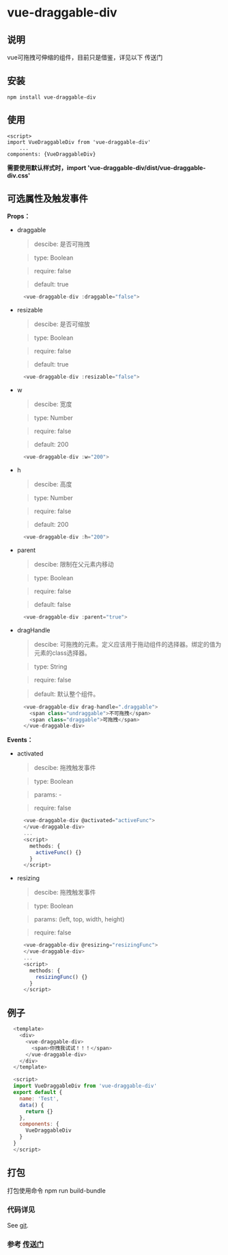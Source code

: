 <!--
 * @Author: your name
 * @Date: 2020-07-03 09:06:01
 * @LastEditTime: 2020-07-07 08:47:51
 * @LastEditors: Please set LastEditors
 * @Description: In User Settings Edit
 * @FilePath: \vue-draggable\README.md
-->
# vue-draggable-div

## 说明
vue可拖拽可伸缩的组件，目前只是借鉴，详见以下  传送门

## 安装
```
npm install vue-draggable-div
```

## 使用
```
<script>
import VueDraggableDiv from 'vue-draggable-div'
    ...
components: {VueDraggableDiv}
```

**需要使用默认样式时，import 'vue-draggable-div/dist/vue-draggable-div.css'**


## 可选属性及触发事件

**Props：**
+ draggable

  > descibe: 是否可拖拽

  > type: Boolean

  > require: false

  > default: true

  ```js
    <vue-draggable-div :draggable="false">
  ```

+ resizable

  > descibe: 是否可缩放

  > type: Boolean

  > require: false

  > default: true

  ```js
    <vue-draggable-div :resizable="false">
  ```

+ w

  > descibe: 宽度

  > type: Number

  > require: false

  > default: 200

  ```js
    <vue-draggable-div :w="200">
  ```

+ h

  > descibe: 高度

  > type: Number

  > require: false

  > default: 200

  ```js
    <vue-draggable-div :h="200">
  ```

+ parent

  > descibe: 限制在父元素内移动

  > type: Boolean

  > require: false

  > default: false

  ```js
    <vue-draggable-div :parent="true">
  ```

+ dragHandle

  > descibe: 可拖拽的元素。定义应该用于拖动组件的选择器。绑定的值为元素的class选择器。

  > type: String

  > require: false

  > default: 默认整个组件。

  ```js
    <vue-draggable-div drag-handle=".draggable">
      <span class="undraggable">不可拖拽</span>
      <span class="draggable">可拖拽</span>
    </vue-draggable-div>
  ```

**Events：**

+ activated

  > descibe: 拖拽触发事件

  > type: Boolean

  > params: -

  > require: false

  ```js
    <vue-draggable-div @activated="activeFunc">
    </vue-draggable-div>
    ...
    <script>
      methods: {
        activeFunc() {}
      }
    </script>
  ```

+ resizing

  > descibe: 拖拽触发事件

  > type: Boolean

  > params: (left, top, width, height)

  > require: false

  ```js
    <vue-draggable-div @resizing="resizingFunc">
    </vue-draggable-div>
    ...
    <script>
      methods: {
        resizingFunc() {}
      }
    </script>
  ```

## 例子
```js
  <template>
    <div>
      <vue-draggable-div>
        <span>你拽我试试！！！</span>
      </vue-draggable-div>
    </div>
  </template>

  <script>
  import VueDraggableDiv from 'vue-draggable-div'
  export default {
    name: 'Test',
    data() {
      return {}
    },
    components: {
      VueDraggableDiv
    }
  }
  </script>
```

## 打包
打包使用命令 npm run build-bundle

### 代码详见
See [git](https://github.com/ABoyCDog/vue-draggable-div/).

### 参考 [传送门](https://github.com/mauricius/vue-draggable-div)
